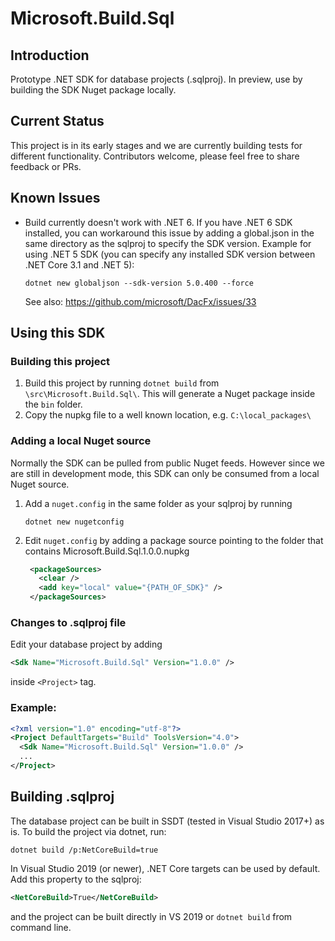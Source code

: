 # Microsoft.Build.Sql

## Introduction
Prototype .NET SDK for database projects (.sqlproj). In preview, use by building the SDK Nuget package locally.

## Current Status
This project is in its early stages and we are currently building tests for different functionality. Contributors welcome, please feel free to share feedback or PRs.

## Known Issues
* Build currently doesn't work with .NET 6. If you have .NET 6 SDK installed, you can workaround this issue by adding a global.json in the same directory as the sqlproj to specify the SDK version.
  Example for using .NET 5 SDK (you can specify any installed SDK version between .NET Core 3.1 and .NET 5):
  ```
  dotnet new globaljson --sdk-version 5.0.400 --force
  ```
  See also: https://github.com/microsoft/DacFx/issues/33

## Using this SDK

### Building this project
1. Build this project by running `dotnet build` from `\src\Microsoft.Build.Sql\`. This will generate a Nuget package inside the `bin` folder.
2. Copy the nupkg file to a well known location, e.g. `C:\local_packages\`

### Adding a local Nuget source
Normally the SDK can be pulled from public Nuget feeds. However since we are still in development mode, this SDK can only be consumed from a local Nuget source.

1. Add a `nuget.config` in the same folder as your sqlproj by running 
   ```
   dotnet new nugetconfig
   ```
2. Edit `nuget.config` by adding a package source pointing to the folder that contains Microsoft.Build.Sql.1.0.0.nupkg
   ```xml
    <packageSources>
      <clear />
      <add key="local" value="{PATH_OF_SDK}" />
    </packageSources>
   ```

### Changes to .sqlproj file
Edit your database project by adding 
```xml
<Sdk Name="Microsoft.Build.Sql" Version="1.0.0" />
``` 
inside `<Project>` tag.
### Example:
```xml
<?xml version="1.0" encoding="utf-8"?>
<Project DefaultTargets="Build" ToolsVersion="4.0">
  <Sdk Name="Microsoft.Build.Sql" Version="1.0.0" />
  ...
</Project>
```

## Building .sqlproj 
The database project can be built in SSDT (tested in Visual Studio 2017+) as is. To build the project via dotnet, run:
```
dotnet build /p:NetCoreBuild=true
```
In Visual Studio 2019 (or newer), .NET Core targets can be used by default. Add this property to the sqlproj:
```xml
<NetCoreBuild>True</NetCoreBuild>
```
and the project can be built directly in VS 2019 or `dotnet build` from command line.
